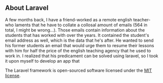 

## About Laravel

A few months back, I have a friend-worked as a remote english teacher-who laments that he have to collate a collosal amount of emails (564 in total, I might be wrong...). Those emails contain information about the students that has worked with over the years. It contained the student's email address as well, which is the data that he's after. He wanted to send his former students an email that would urge them to resume their lessons with him for half the price of the english teaching agency that he used to work in. I realized that his predicament can be solved using laravel, so I took it upon myself to develop an app that 

The Laravel framework is open-sourced software licensed under the [MIT license](http://opensource.org/licenses/MIT).
